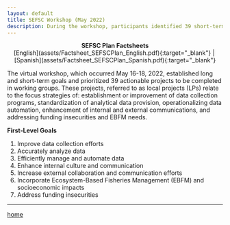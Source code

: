 ```yaml
---
layout: default
title: SEFSC Workshop (May 2022)
description: During the workshop, participants identified 39 short-term, actionable projects, nested under 7 long-term goals.
---
```


<center><b>
  SEFSC Plan Factsheets
</b></center>

<center>​[English](assets/Factsheet_SEFSCPlan_English.pdf){:target="_blank"} | ​[Spanish](assets/Factsheet_SEFSCPlan_Spanish.pdf){:target="_blank"}</center>

The virtual workshop, which occurred May 16-18, 2022, established long and short-term goals and prioritized 39 actionable projects to be completed in working groups. These projects, referred to as local projects (LPs) relate to the focus strategies of: establishment or improvement of data collection programs, standardization of analytical data provision, operationalizing data automation, enhancement of internal and external communications, and addressing funding insecurities and EBFM needs.

**First-Level Goals**

1. Improve data collection efforts
2. Accurately analyze data
3. Efficiently manage and automate data
4. Enhance internal culture and communication
5. Increase external collaboration and communication efforts
6. Incorporate Ecosystem-Based Fisheries Management (EBFM) and socioeconomic impacts
7. Address funding insecurities

* * *

[home](./)
